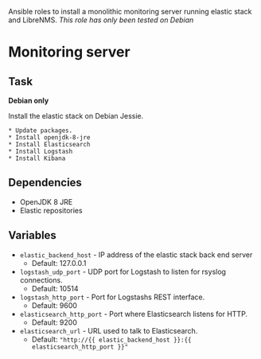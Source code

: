 Ansible roles to install a monolithic monitoring server running elastic stack
and LibreNMS. *This role has only been tested on Debian*

# Monitoring server

## Task

 **Debian only**

Install the elastic stack on Debian Jessie.

    * Update packages.
    * Install openjdk-8-jre
    * Install Elasticsearch
    * Install Logstash
    * Install Kibana

## Dependencies

 * OpenJDK 8 JRE
 * Elastic repositories

## Variables

 * `elastic_backend_host` - IP address of the elastic stack back end server
    * Default: 127.0.0.1
 * `logstash_udp_port` - UDP port for Logstash to listen for rsyslog
    connections.
    * Default: 10514
 * `logstash_http_port` - Port for Logstashs REST interface.
    * Default: 9600
 * `elasticsearch_http_port` - Port where Elasticsearch listens for HTTP.
    * Default: 9200
 * `elasticsearch_url` - URL used to talk to Elasticsearch.
    * Default: `"http://{{ elastic_backend_host }}:{{ elasticsearch_http_port }}"`
